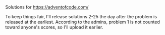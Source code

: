 Solutions for https://adventofcode.com/

To keep things fair, I'll release solutions 2-25 the day after the problem is released at the earliest. According to the admins, problem 1 is not counted toward anyone's scores, so I'll upload it earlier.
